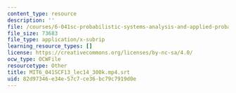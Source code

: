 ```yaml
---
content_type: resource
description: ''
file: /courses/6-041sc-probabilistic-systems-analysis-and-applied-probability-fall-2013/82d97346e34e57c7ce36bc79c7919d0e_MIT6_041SCF13_lec14_300k.mp4.srt
file_size: 73683
file_type: application/x-subrip
learning_resource_types: []
license: https://creativecommons.org/licenses/by-nc-sa/4.0/
ocw_type: OCWFile
resourcetype: Other
title: MIT6_041SCF13_lec14_300k.mp4.srt
uid: 82d97346-e34e-57c7-ce36-bc79c7919d0e
---
```

